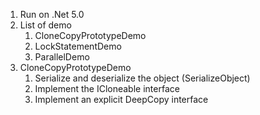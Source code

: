 1. Run on .Net 5.0
2. List of demo
    1. CloneCopyPrototypeDemo
    2. LockStatementDemo
    3. ParallelDemo
3. CloneCopyPrototypeDemo
    1. Serialize and deserialize the object (SerializeObject)
    2. Implement the ICloneable interface
    3. Implement an explicit DeepCopy interface
